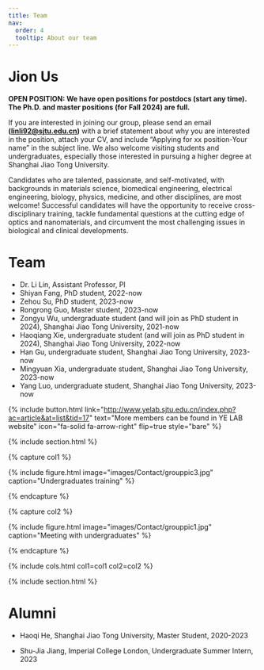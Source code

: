 ```yaml
---
title: Team
nav:
  order: 4
  tooltip: About our team
---
```


# <i class="fas fa-users"></i>Jion Us

**OPEN POSITION: We have open positions for postdocs (start any time). The Ph.D. and master positions (for Fall 2024) are full.** 

If you are interested in joining our group, please send an email **(linli92@sjtu.edu.cn)** with a brief statement about why you are interested in the position, attach your CV, and include “Applying for xx position-Your name” in the subject line. We also welcome visiting students and undergraduates, especially those interested in pursuing a higher degree at Shanghai Jiao Tong University.

Candidates who are talented, passionate, and self-motivated, with backgrounds in materials science, biomedical engineering, electrical engineering, biology, physics, medicine, and other disciplines, are most welcome! Successful candidates will have the opportunity to receive cross-disciplinary training, tackle fundamental questions at the cutting edge of optics and nanomaterials, and circumvent the most challenging issues in biological and clinical developments.

# <i class="fas fa-users"></i>Team

- Dr. Li Lin, Assistant Professor, PI
- Shiyan Fang, PhD student, 2022-now
- Zehou Su, PhD student, 2023-now
- Rongrong Guo, Master student, 2023-now
- Zongyu Wu, undergraduate student (and will join as PhD student in 2024), Shanghai Jiao Tong University, 2021-now
- Haoqiang Xie, undergraduate student (and will join as PhD student in 2024), Shanghai Jiao Tong University, 2022-now
- Han Gu, undergraduate student, Shanghai Jiao Tong University, 2023-now
- Mingyuan Xia, undergraduate student, Shanghai Jiao Tong University, 2023-now
- Yang Luo, undergraduate student, Shanghai Jiao Tong University, 2023-now
  
{% include button.html link="http://www.yelab.sjtu.edu.cn/index.php?ac=article&at=list&tid=17" text="More members can be found in YE LAB website" icon="fa-solid fa-arrow-right" flip=true style="bare" %}


{% include section.html %}

{% capture col1 %}

{%
  include figure.html
  image="images/Contact/grouppic3.jpg"
  caption="Undergraduates training"
%}

{% endcapture %}

{% capture col2 %}

{%
  include figure.html
  image="images/Contact/grouppic1.jpg"
  caption="Meeting with undergraduates"
%}

{% endcapture %}

{% include cols.html col1=col1 col2=col2 %}

{% include section.html %}

# <i class="fas fa-user-graduate"></i>Alumni

- Haoqi He, Shanghai Jiao Tong University, Master Student, 2020-2023

- Shu-Jia Jiang, Imperial College London, Undergraduate Summer Intern, 2023
